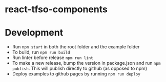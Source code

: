 # react-tfso-components

# Development

- Run `npm start` in both the root folder and the example folder
- To build, run `npm run build`
- Run linter before release `npm run lint`
- To make a new release, bump the version in package.json and run `npm publish`. This will publish directly to github (as opposed to npm)
- Deploy examples to github pages by running `npm run deploy`